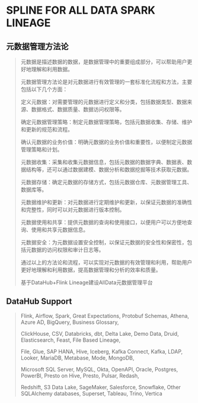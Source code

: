 # SPLINE FOR ALL DATA SPARK LINEAGE

## 元数据管理方法论

> 元数据是描述数据的数据，是数据管理中的重要组成部分，可以帮助用户更好地理解和利用数据。
> 
> 元数据管理方法论是对元数据进行有效管理的一套标准化流程和方法，主要包括以下几个方面：
> 
> 定义元数据：对需要管理的元数据进行定义和分类，包括数据类型、数据来源、数据格式、数据质量、数据访问权限等。
> 
> 确定元数据管理策略：制定元数据管理策略，包括元数据收集、存储、维护和更新的规范和流程。
> 
> 确认元数据的业务价值：明确元数据的业务价值和重要性，以便制定元数据管理策略和计划。
> 
> 元数据收集：采集和收集元数据信息，包括元数据的数据字典、数据表、数据结构等，还可以通过数据建模、数据分析和数据挖掘等技术获取元数据。
> 
> 元数据存储：确定元数据的存储方式，包括元数据仓库、元数据管理工具、数据库等。
> 
> 元数据维护和更新：对元数据进行定期维护和更新，以保证元数据的准确性和完整性，同时可以对元数据进行版本控制。
> 
> 元数据使用和共享：提供元数据的查询和使用接口，以便用户可以方便地查询、使用和共享元数据信息。
> 
> 元数据安全：为元数据设置安全控制，以保证元数据的安全性和保密性，包括元数据的访问权限和审计日志等。
> 
> 通过以上的方法论和流程，可以实现对元数据的有效管理和利用，帮助用户更好地理解和利用数据，提高数据管理和分析的效率和质量。
> 
> 基于DataHub+Flink Lineage建设AllData元数据管理平台

## DataHub Support

> Flink, Airflow, Spark, Great Expectations, Protobuf Schemas, Athena, Azure AD, BigQuery, Business Glossary, 
> 
> ClickHouse, CSV, Databricks, dbt, Delta Lake, Demo Data, Druid, Elasticsearch, Feast, File Based Lineage, 
> 
> File, Glue, SAP HANA, Hive, Iceberg, Kafka Connect, Kafka, LDAP, Looker, MariaDB, Metabase, Mode, MongoDB, 
> 
> Microsoft SQL Server, MySQL, Okta, OpenAPI, Oracle, Postgres, PowerBI, Presto on Hive, Presto, Pulsar, Redash, 
> 
> Redshift, S3 Data Lake, SageMaker, Salesforce, Snowflake, Other SQLAlchemy databases, Superset, Tableau, Trino, Vertica


